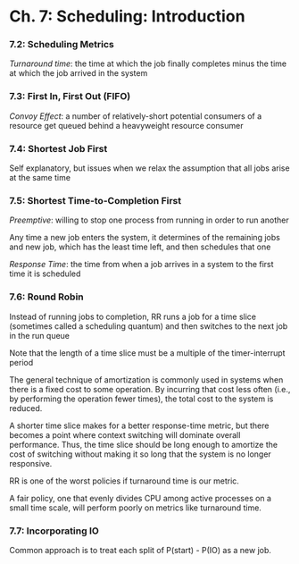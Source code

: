 # Ch. 7: Scheduling: Introduction

### 7.2: Scheduling Metrics

_Turnaround time_: the time at which the job finally completes minus the time at which the job arrived in the system

### 7.3: First In, First Out (FIFO)

_Convoy Effect_: a number of relatively-short potential consumers of a resource get queued behind a heavyweight resource consumer

### 7.4: Shortest Job First

Self explanatory, but issues when we relax the assumption that all jobs arise at the same time

### 7.5: Shortest Time-to-Completion First

_Preemptive_: willing to stop one process from running in order to run another

Any time a new job enters the system, it determines of the remaining jobs and new job, which has the least time left, and then schedules that one

_Response Time_: the time from when a job arrives in a system to the first time it is scheduled

### 7.6: Round Robin

Instead of running jobs to completion, RR runs a job for a time slice (sometimes called a scheduling quantum) and then switches to the next job in the run queue

Note that the length of a time slice must be a multiple of the timer-interrupt period

The general technique of amortization is commonly used in systems when there is a fixed cost to some operation. By incurring that cost less often (i.e., by performing the operation fewer times), the total cost to the system is reduced.

A shorter time slice makes for a better response-time metric, but there becomes a point where context switching will dominate overall performance. Thus, the time slice should be long enough to amortize the cost of switching without making it so long that the system is no longer responsive.

RR is one of the worst policies if turnaround time is our metric.

A fair policy, one that evenly divides CPU among active processes on a small time scale, will perform poorly on metrics like turnaround time.

### 7.7: Incorporating IO

Common approach is to treat each split of P(start) - P(IO) as a new job.
